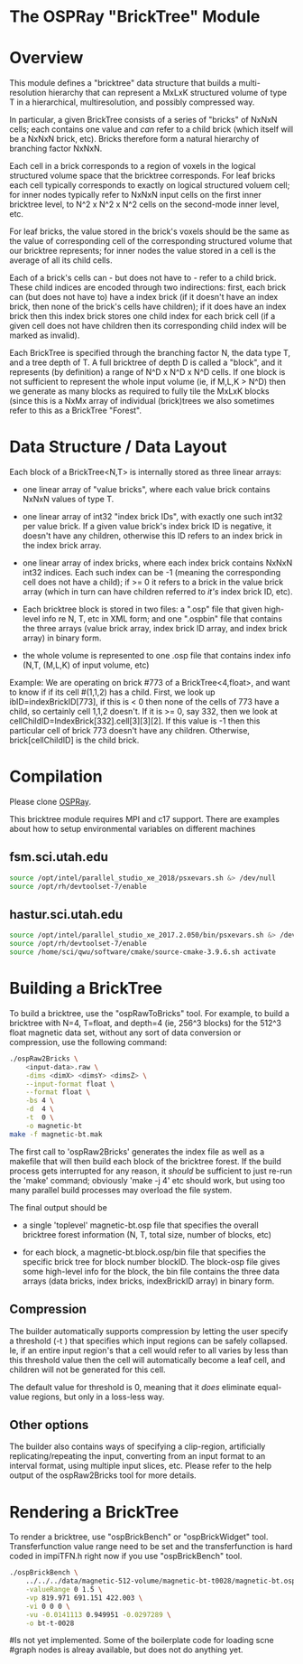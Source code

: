 The OSPRay "BrickTree" Module
=============================

Overview
========

This module defines a "bricktree" data structure that builds a
multi-resolution hierarchy that can represent a MxLxK structured
volume of type T in a hierarchical, multiresolution, and possibly
compressed way.

In particular, a given BrickTree consists of a series of "bricks" of
NxNxN cells; each contains one value and *can* refer to a child brick
(which itself will be a NxNxN brick, etc). Bricks therefore form a
natural hierarchy of branching factor NxNxN.

Each cell in a brick corresponds to a region of voxels in the logical
structured volume space that the bricktree corresponds. For leaf
bricks each cell typically corresponds to exactly on logical
structured voluem cell; for inner nodes typically refer to NxNxN input
cells on the first inner bricktree level, to N^2 x N^2 x N^2 cells on the
second-mode inner level, etc. 

For leaf bricks, the value stored in the brick's voxels should be the
same as the value of corresponding cell of the corresponding
structured volume that our bricktree represents; for inner nodes the
value stored in a cell is the average of all its child cells.

Each of a brick's cells can - but does not have to - refer to a child
brick.  These child indices are encoded through two indirections:
first, each brick can (but does not have to) have a index brick (if it
doesn't have an index brick, then none of the brick's cells have
children); if it does have an index brick then this index brick stores
one child index for each brick cell (if a given cell does not have
children then its corresponding child index will be marked as
invalid).

Each BrickTree is specified through the branching factor N, the data
type T, and a tree depth of T. A full bricktree of depth D is called a
"block", and it represents (by definition) a range of N^D x N^D x N^D
cells. If one block is not sufficient to represent the whole input
volume (ie, if M,L,K > N^D) then we generate as many blocks as
required to fully tile the MxLxK blocks (since this is a NxMx array of
individual (brick)trees we also sometimes refer to this as a BrickTree
"Forest".

Data Structure / Data Layout
============================

Each block of a BrickTree<N,T> is internally stored as three linear
arrays:

- one linear array of "value bricks", where each value brick contains
  NxNxN values of type T.
  
- one linear array of int32 "index brick IDs", with exactly one such
  int32 per value brick. If a given value brick's index brick ID is
  negative, it doesn't have any children, otherwise this ID refers to
  an index brick in the index brick array.
  
- one linear array of index bricks, where each index brick contains
  NxNxN int32 indices. Each such index can be -1 (meaning the
  corresponding cell does not have a child); if >= 0 it refers to a
  brick in the value brick array (which in turn can have children
  referred to _it's_ index brick ID, etc).

- Each bricktree block is stored in two files: a ".osp" file that
  given high-level info re N, T, etc in XML form; and one ".ospbin"
  file that contains the three arrays (value brick array, index brick
  ID array, and index brick array) in binary form.

- the whole volume is represented to one .osp file that contains index
  info (N,T, (M,L,K) of input volume, etc)

Example: We are operating on brick #773 of a BrickTree<4,float>, and
want to know if if its cell #(1,1,2) has a child. First, we look up
ibID=indexBrickID[773], if this is < 0 then none of the cells of 773
have a child, so certainly cell 1,1,2 doesn't. If it is >= 0, say 332,
then we look at cellChildID=IndexBrick[332].cell[3][3][2]. If this
value is -1 then this particular cell of brick 773 doesn't have any
children. Otherwise, brick[cellChildID] is the child brick.

Compilation
====================
Please clone [OSPRay](https://github.com/ethan0911/ospray-bricktree-fork.git).

This bricktree module requires MPI and c17 support. There are examples 
about how to setup environmental variables on different machines

fsm.sci.utah.edu
----------------
```bash
source /opt/intel/parallel_studio_xe_2018/psxevars.sh &> /dev/null
source /opt/rh/devtoolset-7/enable
```

hastur.sci.utah.edu
----------------
```bash
source /opt/intel/parallel_studio_xe_2017.2.050/bin/psxevars.sh &> /dev/null
source /opt/rh/devtoolset-7/enable
source /home/sci/qwu/software/cmake/source-cmake-3.9.6.sh activate
```

Building a BrickTree
====================

To build a bricktree, use the "ospRawToBricks" tool. For example, to
build a bricktree with N=4, T=float, and depth=4 (ie, 256^3 blocks)
for the 512^3 float magnetic data set, without any sort of data
conversion or compression, use the following command:

```bash
./ospRaw2Bricks \
    <input-data>.raw \
    -dims <dimX> <dimsY> <dimsZ> \
    --input-format float \
    --format float \
    -bs 4 \
    -d  4 \
    -t  0 \
    -o magnetic-bt
make -f magnetic-bt.mak
```
	
The first call to 'ospRaw2Bricks' generates the index file as well as
a makefile that will then build each block of the bricktree forest. If
the build process gets interrupted for any reason, it *should* be
sufficient to just re-run the 'make' command; obviously 'make -j 4'
etc should work, but using too many parallel build processes may
overload the file system.

The final output should be

- a single 'toplevel' magnetic-bt.osp file that specifies the overall
  bricktree forest information (N, T, total size, number of blocks, etc)

- for each block, a magnetic-bt.block<blockID>.osp/bin file that specifies
  the specific brick tree for block number blockID. The block-osp file gives
  some high-level info for the block, the bin file contains the three
  data arrays (data bricks, index bricks, indexBrickID array) in binary form.

Compression
-----------

The builder automatically supports compression by letting the user
specify a threshold (-t <threshold>) that specifies which input
regions can be safely collapsed. Ie, if an entire input region's that
a cell would refer to all varies by less than this threshold value
then the cell will automatically become a leaf cell, and children will
not be generated for this cell. 

The default value for threshold is 0, meaning that it _does_ eliminate
equal-value regions, but only in a loss-less way.

Other options
-------------

The builder also contains ways of specifying a clip-region,
artificially replicating/repeating the input, converting from an input
format to an interval format, using multiple input slices, etc. Please
refer to the help output of the ospRaw2Bricks tool for more details.

Rendering a BrickTree
=====================
To render a bricktree, use "ospBrickBench" or "ospBrickWidget" tool. 
Transferfunction value range need to be set and the transferfunction is
hard coded in impiTFN.h right now if you use "ospBrickBench" tool. 

```bash
./ospBrickBench \
    ../../../data/magnetic-512-volume/magnetic-bt-t0028/magnetic-bt.osp \
    -valueRange 0 1.5 \
    -vp 819.971 691.151 422.003 \
    -vi 0 0 0 \
    -vu -0.0141113 0.949951 -0.0297289 \
    -o bt-t-0028 
```

#Is not yet implemented. Some of the boilerplate code for loading scne
#graph nodes is alreay available, but does not do anything yet.


